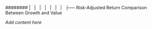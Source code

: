 ######## |   |   |   |   |   |   |   ├── Risk-Adjusted Return Comparison Between Growth and Value

*Add content here*